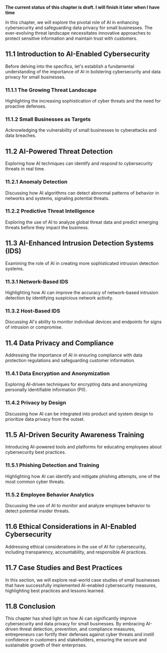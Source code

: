 **The current status of this chapter is draft. I will finish it later when I have time**

In this chapter, we will explore the pivotal role of AI in enhancing cybersecurity and safeguarding data privacy for small businesses. The ever-evolving threat landscape necessitates innovative approaches to protect sensitive information and maintain trust with customers.

11.1 Introduction to AI-Enabled Cybersecurity
---------------------------------------------

Before delving into the specifics, let's establish a fundamental understanding of the importance of AI in bolstering cybersecurity and data privacy for small businesses.

### 11.1.1 The Growing Threat Landscape

Highlighting the increasing sophistication of cyber threats and the need for proactive defenses.

### 11.1.2 Small Businesses as Targets

Acknowledging the vulnerability of small businesses to cyberattacks and data breaches.

11.2 AI-Powered Threat Detection
--------------------------------

Exploring how AI techniques can identify and respond to cybersecurity threats in real time.

### 11.2.1 Anomaly Detection

Discussing how AI algorithms can detect abnormal patterns of behavior in networks and systems, signaling potential threats.

### 11.2.2 Predictive Threat Intelligence

Exploring the use of AI to analyze global threat data and predict emerging threats before they impact the business.

11.3 AI-Enhanced Intrusion Detection Systems (IDS)
--------------------------------------------------

Examining the role of AI in creating more sophisticated intrusion detection systems.

### 11.3.1 Network-Based IDS

Highlighting how AI can improve the accuracy of network-based intrusion detection by identifying suspicious network activity.

### 11.3.2 Host-Based IDS

Discussing AI's ability to monitor individual devices and endpoints for signs of intrusion or compromise.

11.4 Data Privacy and Compliance
--------------------------------

Addressing the importance of AI in ensuring compliance with data protection regulations and safeguarding customer information.

### 11.4.1 Data Encryption and Anonymization

Exploring AI-driven techniques for encrypting data and anonymizing personally identifiable information (PII).

### 11.4.2 Privacy by Design

Discussing how AI can be integrated into product and system design to prioritize data privacy from the outset.

11.5 AI-Driven Security Awareness Training
------------------------------------------

Introducing AI-powered tools and platforms for educating employees about cybersecurity best practices.

### 11.5.1 Phishing Detection and Training

Highlighting how AI can identify and mitigate phishing attempts, one of the most common cyber threats.

### 11.5.2 Employee Behavior Analytics

Discussing the use of AI to monitor and analyze employee behavior to detect potential insider threats.

11.6 Ethical Considerations in AI-Enabled Cybersecurity
-------------------------------------------------------

Addressing ethical considerations in the use of AI for cybersecurity, including transparency, accountability, and responsible AI practices.

11.7 Case Studies and Best Practices
------------------------------------

In this section, we will explore real-world case studies of small businesses that have successfully implemented AI-enabled cybersecurity measures, highlighting best practices and lessons learned.

11.8 Conclusion
---------------

This chapter has shed light on how AI can significantly improve cybersecurity and data privacy for small businesses. By embracing AI-driven threat detection, prevention, and compliance measures, entrepreneurs can fortify their defenses against cyber threats and instill confidence in customers and stakeholders, ensuring the secure and sustainable growth of their enterprises.
